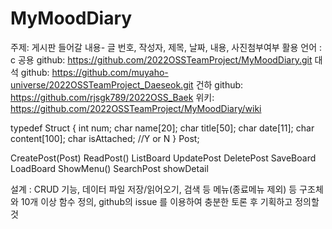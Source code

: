 # MyMoodDiary

주제: 게시판 
들어갈 내용- 글 번호, 작성자, 제목, 날짜, 내용, 사진첨부여부
활용 언어 : c
공용 github: https://github.com/2022OSSTeamProject/MyMoodDiary.git 
대석 github: https://github.com/muyaho-universe/2022OSSTeamProject_Daeseok.git
건하 github: https://github.com/rjsgk789/2022OSS_Baek
위키: https://github.com/2022OSSTeamProject/MyMoodDiary/wiki 


typedef Struct {
int num;
char name[20];
char title[50];
char date[11];
char content[100];
char isAttached; //Y or N
} Post;

CreatePost(Post)
ReadPost()
ListBoard
UpdatePost
DeletePost
SaveBoard
LoadBoard
ShowMenu()
SearchPost
showDetail




설계 : CRUD 기능, 데이터 파일 저장/읽어오기, 검색 등 메뉴(종료메뉴 제외) 등 구조체와 10개 이상 함수 정의, github의 issue 를 이용하여 충분한 토론 후 기획하고 정의할 것
